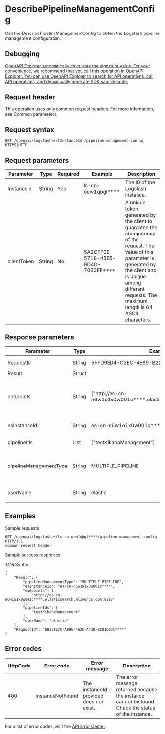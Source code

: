 # DescribePipelineManagementConfig

Call the DescribePipelineManagementConfig to obtain the Logstash pipeline management configuration.

## Debugging

[OpenAPI Explorer automatically calculates the signature value. For your convenience, we recommend that you call this operation in OpenAPI Explorer. You can use OpenAPI Explorer to search for API operations, call API operations, and dynamically generate SDK sample code.](https://api.aliyun.com/#product=elasticsearch&api=DescribePipelineManagementConfig&type=ROA&version=2017-06-13)

## Request header

This operation uses only common request headers. For more information, see Common parameters.

## Request syntax

```
GET /openapi/logstashes/[InstanceId]/pipeline-management-config HTTPS|HTTP
```

## Request parameters

|Parameter|Type|Required|Example|Description|
|---------|----|--------|-------|-----------|
|InstanceId|String|Yes|ls-cn-oew1qbgl\*\*\*\*|The ID of the Logstash instance. |
|clientToken|String|No|5A2CFF0E-5718-45B5-9D4D-70B3FF\*\*\*\*|A unique token generated by the client to guarantee the idempotency of the request. The value of this parameter is generated by the client and is unique among different requests. The maximum length is 64 ASCII characters. |

## Response parameters

|Parameter|Type|Example|Description|
|---------|----|-------|-----------|
|RequestId|String|5FFD9ED4-C2EC-4E89-B22B-1ACB6FE1D\*\*\*|The ID of the request. |
|Result|Struct| |The return results. |
|endpoints|String|\["http://es-cn-n6w1o1x0w001c\*\*\*\*.elasticsearch.aliyuncs.com:9200"\]|The list of access addresses of the Elasticsearch instance. Format: `Domains: port number`. |
|esInstanceId|String|es-cn-n6w1o1x0w001c\*\*\*\*|The ID of the Elasticsearch instance. |
|pipelineIds|List|\["testKibanaManagement"\]|The list of pipeline names. |
|pipelineManagementType|String|MULTIPLE\_PIPELINE|Pipeline management method. Supports Kibana and MULTIPLE\_PIPELINE. |
|userName|String|elastic|The username that is used to access the instance. |

## Examples

Sample requests

```
GET /openapi/logstashes/ls-cn-oew1qbgl****/pipeline-management-config HTTP/1.1 
common request header 
```

Sample success responses

`JSON` Syntax

```
{
    "Result": {
        "pipelineManagementType": "MULTIPLE_PIPELINE",
        "esInstanceId": "es-cn-n6w1o1x0w001c****",
        "endpoints": [
            "http://es-cn-n6w1o1x0w001c****.elasticsearch.aliyuncs.com:9200"
        ],
        "pipelineIds": [
            "testKibanaManagement"
        ],
        "userName": "elastic"
    },
    "RequestId": "6822F07C-A896-4A2C-A430-BC01D5D1****"
}
```

## Error codes

|HttpCode|Error code|Error message|Description|
|--------|----------|-------------|-----------|
|400|InstanceNotFound|The instanceId provided does not exist.|The error message returned because the instance cannot be found. Check the status of the instance.|

For a list of error codes, visit the [API Error Center](https://error-center.alibabacloud.com/status/product/elasticsearch).

